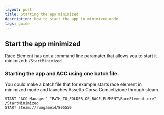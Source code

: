 ```yaml
---
layout: post
title: Starting the app minimized
description: How to start the app in minimized mode
tags: guide
---
```


## Start the app minimized

Race Element has got a command line paramater that allows you to start it minimized: `/StartMinimized`

### Starting the app and ACC using one batch file.
You could make a batch file that for example starts race element in minimized mode and launches Assetto Corsa Competizione through steam.
```
START "ACC Manager" "PATH_TO_FOLDER_OF_RACE_ELEMENT\RaceElement.exe" /StartMinimized
START steam://rungameid/805550
```

